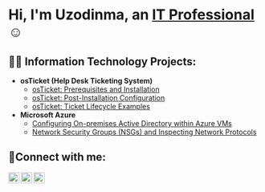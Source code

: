 <h1>Hi, I'm Uzodinma, an <a href="https://linkedin.com/in/uokafor1">IT Professional</a>☺</h1>

<h2>👨‍💻 Information Technology Projects:</h2>

- <b>osTicket (Help Desk Ticketing System)</b>
  - [osTicket: Prerequisites and Installation](https://github.com/uzodinma-okafor/osticket-prereqs)
  - [osTicket: Post-Installation Configuration](https://github.com/uzodinma-okafor/post-install-config)
  - [osTicket: Ticket Lifecycle Examples](https://github.com/uzodinma-okafor/ticket-lifecycle)
- <b>Microsoft Azure</b>
  - [Configuring On-premises Active Directory within Azure VMs](https://github.com/uzodinma-okafor/configure-ad)
  - [Network Security Groups (NSGs) and Inspecting Network Protocols](https://github.com/uzodinma-okafor/azure-network-protocols)

<h2>🤳Connect with me:</h2>

[<img align="left" alt="Josh | Twitter" width="22px" src="https://cdn.jsdelivr.net/npm/simple-icons@v3/icons/twitter.svg" />][twitter]
[<img align="left" alt="Josh | LinkedIn" width="22px" src="https://cdn.jsdelivr.net/npm/simple-icons@v3/icons/linkedin.svg" />][linkedin]
[<img align="left" alt="Josh | Instagram" width="22px" src="https://cdn.jsdelivr.net/npm/simple-icons@v3/icons/instagram.svg" />][instagram]

[twitter]: https://twitter.com/
[instagram]: https://www.instagram.com/
[linkedin]: https://linkedin.com/in/uokafor1

